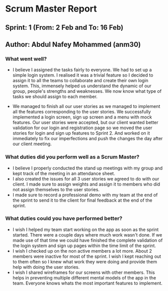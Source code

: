 # Scrum Master Report

## Sprint: 1 (From: 2 Feb and To: 16 Feb)

## Author: Abdul Nafey Mohammed (anm30)



### What went well?

* I believe I assigned the tasks fairly to everyone. We had to set up a simple login system.
  I realised it was a trivial feature so I decided to assign it to all the teams to collaborate and create their own login system.
  This, immensely helped us understand the dynamic of our group, people's strengths and weaknesses.
  We now know what type of tasks we should assign to each member.

* We managed to finish all our user stories as we managed to implement all the features corresponding to the user stories.
  We successfully implemented a login screen, sign up screen and a menu with mock features. Our user stories were accepted,  but
  our client wanted better validation for our login and registration page so we moved the user stories for login and sign up features
  to Sprint 2. And worked on it immediately to fix our imperfections and push the changes the day after our client meeting.

### What duties did you perform well as a Scrum Master?

* I believe I properly conducted the stand up meetings with my group and kept track of the meeting in an attendance sheet.
* I also created the issues for all 3 user stories we agreed to do with our client.
  I made sure to assign weights and assign it to members who did not assign themselves to the user stories.
* I made sure to record a professional demo with my team at the end of the sprint to send it to the client for final feedback at the end of the sprint.


### What duties could you have performed better?

* I wish I helped my team start working on the app as soon as the sprint started. There were a couple days where much work wasn't done.
  If we made use of that time we could have finished the complete validation of the login system and sign up pages within the time limit of the sprint.
* I wish I checked up on the non active members a lot more. About 2 members were inactive for most of the sprint.
  I wish I kept reaching out to them often so I knew what work they were doing and provide them help with doing the user stories.
* I wish I shared wireframes for our screens with other members.
  This helps in preventing multiple different mental models of the app in the team. Everyone knows whats the most important features to implement.
  
